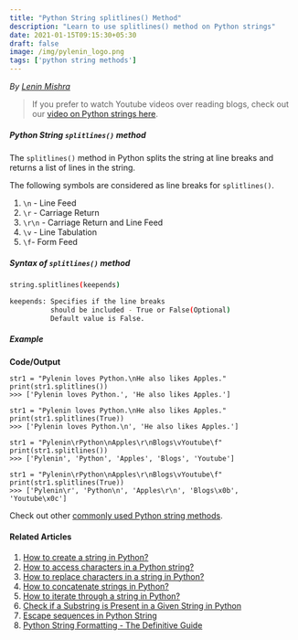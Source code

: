 ```yaml
---
title: "Python String splitlines() Method"
description: "Learn to use splitlines() method on Python strings"
date: 2021-01-15T09:15:30+05:30
draft: false
image: /img/pylenin_logo.png
tags: ['python string methods']
---
```

<div class="sharethis-inline-follow-buttons"></div>

*By [Lenin Mishra](https://www.pylenin.com/authors/#lenin-mishra)*

> If you prefer to watch Youtube videos over reading blogs, check out our [video on Python strings here](https://youtu.be/MXdNMo_f95I). 

##### Python String `splitlines()` method

The `splitlines()` method in Python splits the string at line breaks and returns a list of lines in the string.

The following symbols are considered as line breaks for `splitlines()`.

1. `\n` - Line Feed
2. `\r` - Carriage Return
3. `\r\n` - Carriage Return and Line Feed
4. `\v` - Line Tabulation
5. `\f`- Form Feed

##### Syntax of `splitlines()` method

```bash
string.splitlines(keepends)

keepends: Specifies if the line breaks 
          should be included - True or False(Optional)
          Default value is False. 
```

##### Example

**Code/Output**

```python3
str1 = "Pylenin loves Python.\nHe also likes Apples."
print(str1.splitlines())
>>> ['Pylenin loves Python.', 'He also likes Apples.']

str1 = "Pylenin loves Python.\nHe also likes Apples."
print(str1.splitlines(True))
>>> ['Pylenin loves Python.\n', 'He also likes Apples.']

str1 = "Pylenin\rPython\nApples\r\nBlogs\vYoutube\f"
print(str1.splitlines())
>>> ['Pylenin', 'Python', 'Apples', 'Blogs', 'Youtube']

str1 = "Pylenin\rPython\nApples\r\nBlogs\vYoutube\f"
print(str1.splitlines(True))
>>> ['Pylenin\r', 'Python\n', 'Apples\r\n', 'Blogs\x0b', 'Youtube\x0c']
```

Check out other [commonly used Python string methods](https://www.pylenin.com/blogs/common-python-string-methods).

#### Related Articles

1. [How to create a string in Python?](https://www.pylenin.com/blogs/create-string-python/)
2. [How to access characters in a Python string?](https://www.pylenin.com/blogs/access-characters-in-string/)
3. [How to replace characters in a string in Python?](https://www.pylenin.com/blogs/replace-string-characters-python/)
4. [How to concatenate strings in Python?](https://www.pylenin.com/blogs/concatenate-strings-in-python/)
5. [How to iterate through a string in Python?](https://www.pylenin.com/blogs/iterating-through-python-string/)
6. [Check if a Substring is Present in a Given String in Python](https://www.pylenin.com/blogs/check-substring-in-a-string-python/)
7. [Escape sequences in Python String](https://www.pylenin.com/blogs/escape-sequences-python-string/)
8. [Python String Formatting - The Definitive Guide](https://www.pylenin.com/blogs/python-string-formatting/)
